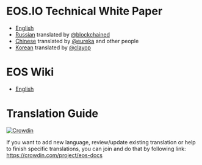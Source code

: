 # EOS.IO Technical White Paper

- [English](TechnicalWhitePaper.md)
- [Russian](ru-RU/TechnicalWhitePaper.md) translated by [@blockchained](https://steemit.com/@blockchained)
- [Chinese](zh-CN/TechnicalWhitePaper.md) translated by [@eureka](https://eureka.name) and other people
- [Korean](ko-KR/TechnicalWhitePaper.md) translated by [@clayop](https://steemit.com/@clayop)

# EOS Wiki

- [English](https://github.com/EOSIO/eos/wiki)

# Translation Guide

[![Crowdin](https://d322cqt584bo4o.cloudfront.net/eos-docs/localized.svg)](https://crowdin.com/project/eos-docs)

If you want to add new language, review/update existing translation or help to finish specific translations, you can join and do that by following link:
https://crowdin.com/project/eos-docs
